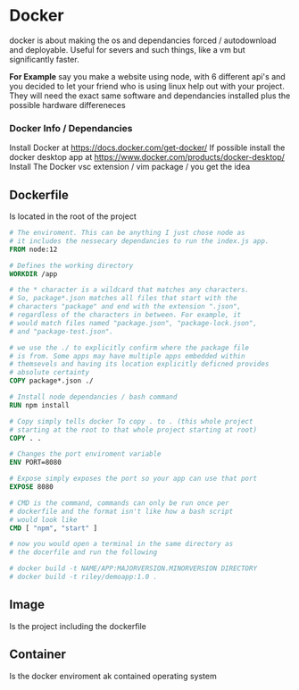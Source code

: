 # Docker
docker is about making the os and dependancies forced / autodownload and deployable.
Useful for severs and such things, like a vm but significantly faster.

**For Example**
say you make a website using node, with 6 different api's and you decided to let your
 friend who is using linux help out with your project. They will need the exact same 
 software and dependancies installed plus the possible hardware differeneces

### Docker Info / Dependancies
Install Docker at https://docs.docker.com/get-docker/
If possible install the docker desktop app at https://www.docker.com/products/docker-desktop/
Install The Docker vsc extension / vim package / you get the idea 



## Dockerfile
Is located in the root of the project

```dockerfile
# The enviroment. This can be anything I just chose node as
# it includes the nessecary dependancies to run the index.js app.
FROM node:12

# Defines the working directory
WORKDIR /app

# the * character is a wildcard that matches any characters. 
# So, package*.json matches all files that start with the 
# characters "package" and end with the extension ".json", 
# regardless of the characters in between. For example, it 
# would match files named "package.json", "package-lock.json",
# and "package-test.json".

# we use the ./ to explicitly confirm where the package file 
# is from. Some apps may have multiple apps embedded within 
# themsevels and having its location explicitly deficned provides
# absolute certainty
COPY package*.json ./

# Install node dependancies / bash command
RUN npm install

# Copy simply tells docker To copy . to . (this whole project
# starting at the root to that whole project starting at root)
COPY . .

# Changes the port enviroment variable
ENV PORT=8080

# Expose simply exposes the port so your app can use that port
EXPOSE 8080

# CMD is the command, commands can only be run once per
# dockerfile and the format isn't like how a bash script
# would look like
CMD [ "npm", "start" ] 

# now you would open a terminal in the same directory as
# the docerfile and run the following

# docker build -t NAME/APP:MAJORVERSION.MINORVERSION DIRECTORY
# docker build -t riley/demoapp:1.0 .
```

## Image
Is the project including the dockerfile

## Container
Is the docker enviroment ak contained operating system
